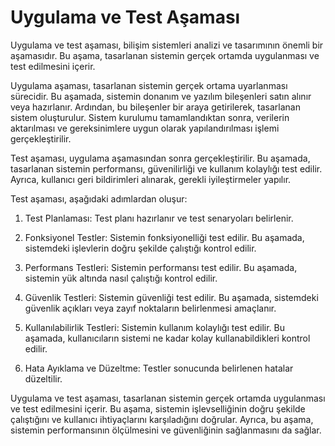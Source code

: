 # Uygulama ve Test Aşaması

Uygulama ve test aşaması, bilişim sistemleri analizi ve tasarımının önemli bir aşamasıdır. Bu aşama, tasarlanan sistemin gerçek ortamda uygulanması ve test edilmesini içerir.

Uygulama aşaması, tasarlanan sistemin gerçek ortama uyarlanması sürecidir. Bu aşamada, sistemin donanım ve yazılım bileşenleri satın alınır veya hazırlanır. Ardından, bu bileşenler bir araya getirilerek, tasarlanan sistem oluşturulur. Sistem kurulumu tamamlandıktan sonra, verilerin aktarılması ve gereksinimlere uygun olarak yapılandırılması işlemi gerçekleştirilir.

Test aşaması, uygulama aşamasından sonra gerçekleştirilir. Bu aşamada, tasarlanan sistemin performansı, güvenilirliği ve kullanım kolaylığı test edilir. Ayrıca, kullanıcı geri bildirimleri alınarak, gerekli iyileştirmeler yapılır.

Test aşaması, aşağıdaki adımlardan oluşur:

1.  Test Planlaması: Test planı hazırlanır ve test senaryoları belirlenir.
    
2.  Fonksiyonel Testler: Sistemin fonksiyonelliği test edilir. Bu aşamada, sistemdeki işlevlerin doğru şekilde çalıştığı kontrol edilir.
    
3.  Performans Testleri: Sistemin performansı test edilir. Bu aşamada, sistemin yük altında nasıl çalıştığı kontrol edilir.
    
4.  Güvenlik Testleri: Sistemin güvenliği test edilir. Bu aşamada, sistemdeki güvenlik açıkları veya zayıf noktaların belirlenmesi amaçlanır.
    
5.  Kullanılabilirlik Testleri: Sistemin kullanım kolaylığı test edilir. Bu aşamada, kullanıcıların sistemi ne kadar kolay kullanabildikleri kontrol edilir.
    
6.  Hata Ayıklama ve Düzeltme: Testler sonucunda belirlenen hatalar düzeltilir.
    

Uygulama ve test aşaması, tasarlanan sistemin gerçek ortamda uygulanması ve test edilmesini içerir. Bu aşama, sistemin işlevselliğinin doğru şekilde çalıştığını ve kullanıcı ihtiyaçlarını karşıladığını doğrular. Ayrıca, bu aşama, sistemin performansının ölçülmesini ve güvenliğinin sağlanmasını da sağlar.
